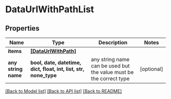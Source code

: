 # DataUrlWithPathList


## Properties
Name | Type | Description | Notes
------------ | ------------- | ------------- | -------------
**items** | [**[DataUrlWithPath]**](DataUrlWithPath.md) |  | 
**any string name** | **bool, date, datetime, dict, float, int, list, str, none_type** | any string name can be used but the value must be the correct type | [optional]

[[Back to Model list]](../README.md#documentation-for-models) [[Back to API list]](../README.md#documentation-for-api-endpoints) [[Back to README]](../README.md)


